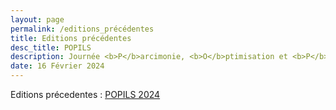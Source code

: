 ```yaml
---
layout: page
permalink: /editions_précédentes
title: Editions précédentes
desc_title: POPILS
description: Journée <b>P</b>arcimonie, <b>O</b>ptimisation et <b>P</b>roblèmes <b>I</b>nverses  <b>L</b>yon <b>S</b>aint-Etienne
date: 16 Février 2024
---
```


Editions précedentes :
<a href="_pages/04_popils2024">POPILS 2024</a>

